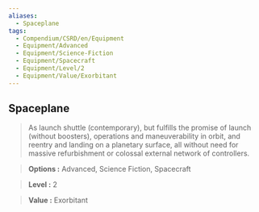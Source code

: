 ```yaml
---
aliases:
  - Spaceplane
tags:
  - Compendium/CSRD/en/Equipment
  - Equipment/Advanced
  - Equipment/Science-Fiction
  - Equipment/Spacecraft
  - Equipment/Level/2
  - Equipment/Value/Exorbitant
---
```

  
    
## Spaceplane    
    
>As launch shuttle (contemporary), but fulfills the promise of launch (without boosters), operations and maneuverability in orbit, and reentry and landing on a planetary surface, all without need for massive refurbishment or colossal external network of controllers.    
> **Options :** Advanced, Science Fiction, Spacecraft    
> **Level :** 2    
> **Value :** Exorbitant